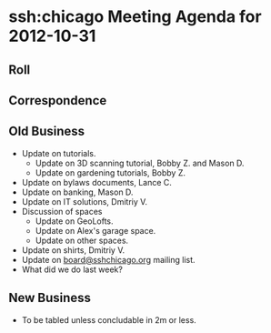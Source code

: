 # ssh:chicago Meeting Agenda for 2012-10-31 #

## Roll ##

## Correspondence ##

## Old Business ##
 * Update on tutorials.
   - Update on 3D scanning tutorial, Bobby Z. and Mason D.
   - Update on gardening tutorials, Bobby Z.
 * Update on bylaws documents, Lance C.
 * Update on banking, Mason D.
 * Update on IT solutions, Dmitriy V.
 * Discussion of spaces
   - Update on GeoLofts.
   - Update on Alex's garage space.
   - Update on other spaces.
 * Update on shirts, Dmitriy V.
 * Update on board@sshchicago.org mailing list.
 * What did we do last week?

## New Business ##
 * To be tabled unless concludable in 2m or less.
